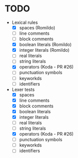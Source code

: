 # TODO

- Lexical rules
   - [x] spaces (Romildo)
   - [ ] line comments
   - [ ] block comments
   - [x] boolean literals (Romildo)
   - [x] integer literals (Romildo)
   - [ ] real literals
   - [ ] string literals
   - [x] operators (Koda - PR #26)
   - [ ] punctuation symbols
   - [ ] keyworkds
   - [ ] identifiers
   
- Lexer tests
   - [x] spaces
   - [x] line comments
   - [x] block comments
   - [x] boolean literals
   - [x] integer literals
   - [ ] real literals
   - [ ] string literals
   - [x] operators (Koda - PR #26)
   - [ ] punctuation symbols
   - [ ] keyworkds
   - [ ] identifiers
